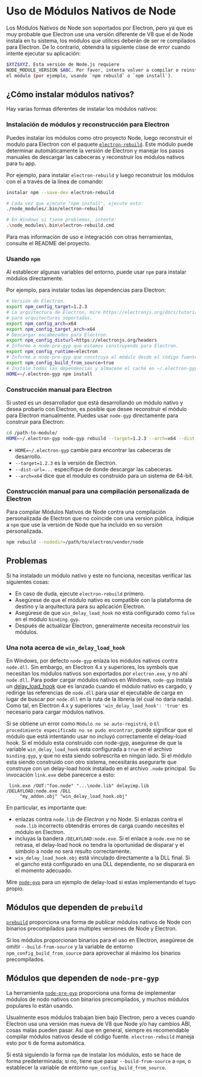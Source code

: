 # Uso de Módulos Nativos de Node

Los Módulos Nativos de Node son soportados por Electron, pero ya que es muy probable que Electron use una versión diferente de V8 que el de Node instala en tu sistema, los módulos que utilices deberán de ser re compilados para Electron. De lo contrario, obtendrá la siguiente clase de error cuando intente ejecutar su aplicación:

```sh
$XYZ$XYZ. Esta versión de Node.js requiere
NODE_MODULE_VERSION $ABC. Por favor, intenta volver a compilar o reinstalar
el módulo (por ejemplo, usando `npm rebuild` o `npm install`).
```

## ¿Cómo instalar módulos nativos?

Hay varias formas diferentes de instalar los módulos nativos:

### Instalación de módulos y reconstrucción para Electron

Puedes instalar los módulos como otro proyecto Node, luego reconstruir el modulo para Electron con el paquete [`electron-rebuild`](https://github.com/electron/electron-rebuild). Este módulo puede determinar automáticamente la versión de Electron y manejar los pasos manuales de descargar las cabeceras y reconstruir los módulos nativos para tu app.

Por ejemplo, para instalar `electron-rebuild` y luego reconstruir los módulos con el a través de la línea de comando:

```sh
instalar npm --save-dev electron-rebuild

# Cada vez que ejecute "npm install", ejecute esto:
./node_modules/.bin/electron-rebuild

# En Windows si tiene problemas, intente:
.\node_modules\.bin\electron-rebuild.cmd
```

Para mas información de uso e integración con otras herramientas, consulte el README del proyecto.

### Usando `npm`

Al establecer algunas variables del entorno, puede usar `npm` para instalar módulos directamente.

Por ejemplo, para instalar todas las dependencias para Electron:

```sh
# Versión de Electron.
export npm_config_target=1.2.3
# La arquitectura de Electron, mire https://electronjs.org/docs/tutorial/support#supported-platforms
# para arquitecturas soportadas.
export npm_config_arch=x64
export npm_config_target_arch=x64
# Descargar encabezados para Electron.
export npm_config_disturl=https://electronjs.org/headers
# Informe a node-pre-gyp que estamos construyendo para Electron.
export npm_config_runtime=electron
# Informe a node-pre-gyp que construya el módulo desde el código fuente.
export npm_config_build_from_source=true
# Instale todas las dependencias y almacene el caché en ~/.electron-gyp.
HOME=~/.electron-gyp npm install
```

### Construcción manual para Electron

Si usted es un desarrollador que está desarrollando un módulo nativo y desea probarlo con Electron, es posible que desee reconstruir el módulo para Electron manualmente. Puedes usar `node-gyp` directamente para construir para Electron:

```sh
cd /path-to-module/
HOME=~/.electron-gyp node-gyp rebuild --target=1.2.3 --arch=x64 --dist-url=https://electronjs.org/headers
```

* `HOME=~/.electron-gyp` cambie para encontrar las cabeceras de desarrollo.
* `--target=1.2.3` es la versión de Electron.
* `--dist-url=...` especifique de donde descargar las cabeceras.
* `--arch=x64` dice que el modulo es construido para un sistema de 64-bit.

### Construcción manual para una compilación personalizada de Electron

Para compilar Módulos Nativos de Node contra una compilación personalizada de Electron que no coincide con una version pública, indique a `npm` que use la versión de Node que ha incluido en su versión personalizada.

```sh
npm rebuild --nodedir=/path/to/electron/vendor/node
```

## Problemas

Si ha instalado un módulo nativo y este no funciona, necesitas verificar las siguientes cosas:

* En caso de duda, ejecute `electron-rebuild` primero.
* Asegúrese de que el módulo nativo es compatible con la plataforma de destino y la arquitectura para su aplicación Electron.
* Asegúrese de que `win_delay_load_hook` no esta configurado como `false` en el módulo `binding.gyp`.
* Después de actualizar Electron, generalmente necesita reconstruir los módulos.

### Una nota acerca de `win_delay_load_hook`

En Windows, por defecto `node-gyp` enlaza los módulos nativos contra `node.dll`. Sin embargo, en Electron 4.x y superiores, los symbols que necesitan los módulos nativos son exportados por `electron.exe`, y no ahí `node.dll`. Para poder cargar módulos nativos en Windows, `node-gyp` instala un [delay_load_hook](https://msdn.microsoft.com/en-us/library/z9h1h6ty.aspx) que es lanzado cuando el módulo nativo es cargado, y redirige las referencias de `node.dll` para usar el ejecutable de carga en lugar de buscar por `node.dll` en la ruta de la libreria (el cual no daría nada). Como tal, en Electron 4.x y superiores `'win_delay_load_hook': 'true'` es necesario para cargar módulos nativos.

Si se obtiene un error como `Módulo no se auto-registró`, o `El procedimiento especificado
no se pudo encontrar`, puede significar que el módulo que está intentando usar no incluyó correctamente el delay-load hook.  Si el módulo esta construido con node-gyp, asegurese de que la variable `win_delay_load_hook` esta configurada a `true` en el archivo `binding.gyp`, y que no esta siendo sobrescrita en ningún lado.  Si el módulo esta siendo construido con otro sistema, necesitarás asegurarte que construye con un delay-load hook instalado en el archivo `.node` principal. Su invocación `link.exe` debe parecerce a esto:

```plaintext
 link.exe /OUT:"foo.node" "...\node.lib" delayimp.lib /DELAYLOAD:node.exe /DLL
     "my_addon.obj" "win_delay_load_hook.obj"
```

En particular, es importante que:

* enlazas contra `node.lib` de _Electron_ y no Node. Si enlazas contra el `node.lib` incorrecto obtendrás errores de carga cuando necesites el módulo en Electron.
* incluyas la bandera `/DELAYLOAD:node.exe`. Si el enlace a `node.exe` no se retrasa, el delay-load hook no tendra la oportunidad de disparar y el símbolo a node no será resulto correctamente.
* `win_delay_load_hook.obj` está vinculado directamente a la DLL final. Si el gancho está configurado en una DLL dependiente, no se disparará en el momento adecuado.

Mire [`node-gyp`](https://github.com/nodejs/node-gyp/blob/e2401e1395bef1d3c8acec268b42dc5fb71c4a38/src/win_delay_load_hook.cc) para un ejemplo de delay-load si estas implementando el tuyo propio.

## Módulos que dependen de `prebuild`

[`prebuild`](https://github.com/prebuild/prebuild) proporciona una forma de publicar módulos nativos de Node con binarios precompilados para multiples versiones de Node y Electron.

Si los módulos proporcionan binarios para el uso en Electron, asegúrese de omitir `--build-from-source` y la variable de entorno `npm_config_build_from_source` para aprovechar al máximo los binarios precompilados.

## Módulos que dependen de `node-pre-gyp`

La herramienta [`node-pre-gyp`](https://github.com/mapbox/node-pre-gyp) proporciona una forma de implementar módulos de nodo nativos con binarios precompilados, y muchos módulos populares lo están usando.

Usualmente esos módulos trabajan bien bajo Electron, pero a veces cuando Electron usa una versión mas nueva de V8 que Node y/o hay cambios ABI, cosas malas pueden pasar. Así que en general, siempre es recomendable compilar módulos nativos desde el código fuente. `electron-rebuild` maneja esto por ti de forma automática.

Si está siguiendo la forma `npm` de instalar los módulos, esto se hace de forma predeterminada; si no, tiene que pasar `--build-from-source` a `npm`, o establecer la variable de entorno `npm_config_build_from_source`.
